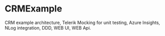# CRMExample
CRM example architecture, Telerik Mocking for unit testing, Azure Insights, NLog integration, DDD, WEB UI, WEB Api.
